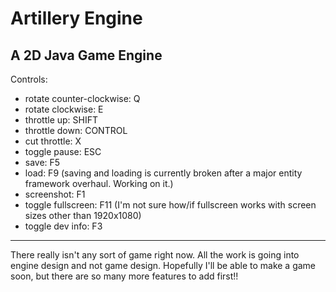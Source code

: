 Artillery Engine
===============
A 2D Java Game Engine
---------------

Controls:

- rotate counter-clockwise: Q
- rotate clockwise: E
- throttle up: SHIFT
- throttle down: CONTROL
- cut throttle: X
- toggle pause: ESC
- save: F5
- load: F9
    (saving and loading is currently broken after a major entity framework overhaul. Working on it.)
- screenshot: F1
- toggle fullscreen: F11
    (I'm not sure how/if fullscreen works with screen sizes other than 1920x1080)
- toggle dev info: F3

---------------
There really isn't any sort of game right now. All the work is going into engine design and not game design.
Hopefully I'll be able to make a game soon, but there are so many more features to add first!!
